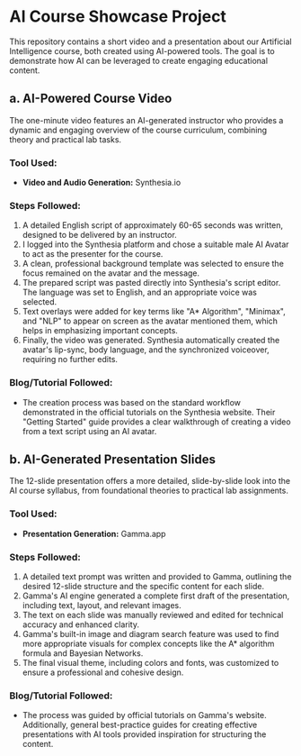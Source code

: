 # AI Course Showcase Project

This repository contains a short video and a presentation about our Artificial Intelligence course, both created using AI-powered tools. The goal is to demonstrate how AI can be leveraged to create engaging educational content.

## a. AI-Powered Course Video

The one-minute video features an AI-generated instructor who provides a dynamic and engaging overview of the course curriculum, combining theory and practical lab tasks.

### Tool Used:

* **Video and Audio Generation:** Synthesia.io

### Steps Followed:

1.  A detailed English script of approximately 60-65 seconds was written, designed to be delivered by an instructor.
2.  I logged into the Synthesia platform and chose a suitable male AI Avatar to act as the presenter for the course.
3.  A clean, professional background template was selected to ensure the focus remained on the avatar and the message.
4.  The prepared script was pasted directly into Synthesia's script editor. The language was set to English, and an appropriate voice was selected.
5.  Text overlays were added for key terms like "A* Algorithm", "Minimax", and "NLP" to appear on screen as the avatar mentioned them, which helps in emphasizing important concepts.
6.  Finally, the video was generated. Synthesia automatically created the avatar's lip-sync, body language, and the synchronized voiceover, requiring no further edits.

### Blog/Tutorial Followed:

* The creation process was based on the standard workflow demonstrated in the official tutorials on the Synthesia website. Their "Getting Started" guide provides a clear walkthrough of creating a video from a text script using an AI avatar.

## b. AI-Generated Presentation Slides

The 12-slide presentation offers a more detailed, slide-by-slide look into the AI course syllabus, from foundational theories to practical lab assignments.

### Tool Used:

* **Presentation Generation:** Gamma.app

### Steps Followed:

1.  A detailed text prompt was written and provided to Gamma, outlining the desired 12-slide structure and the specific content for each slide.
2.  Gamma's AI engine generated a complete first draft of the presentation, including text, layout, and relevant images.
3.  The text on each slide was manually reviewed and edited for technical accuracy and enhanced clarity.
4.  Gamma's built-in image and diagram search feature was used to find more appropriate visuals for complex concepts like the A* algorithm formula and Bayesian Networks.
5.  The final visual theme, including colors and fonts, was customized to ensure a professional and cohesive design.

### Blog/Tutorial Followed:

* The process was guided by official tutorials on Gamma's website. Additionally, general best-practice guides for creating effective presentations with AI tools provided inspiration for structuring the content.